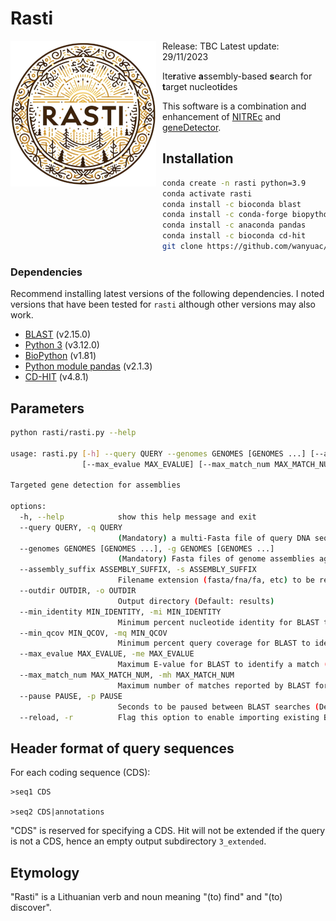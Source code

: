 # Rasti

<img src="logo/rasti.png" alt="rasti logo" style="float: left; margin-right: 10px;" />  <!-- width: 25% -->

Release: TBC
Latest update: 29/11/2023

Ite**r**ative **a**ssembly-based **s**earch for **t**arget nucleot**i**des  

This software is a combination and enhancement of [NITREc](https://github.com/wanyuac/NITREc/tree/master/Script) and [geneDetector](https://github.com/wanyuac/geneDetector).  

## Installation

```bash
conda create -n rasti python=3.9
conda activate rasti
conda install -c bioconda blast
conda install -c conda-forge biopython
conda install -c anaconda pandas
conda install -c bioconda cd-hit
git clone https://github.com/wanyuac/rasti.git
```

### Dependencies

Recommend installing latest versions of the following dependencies. I noted versions that have been tested for `rasti` although other versions may also work.

- [BLAST](https://blast.ncbi.nlm.nih.gov/doc/blast-help/downloadblastdata.html) (v2.15.0)
- [Python 3](https://www.python.org/downloads/) (v3.12.0)
- [BioPython](https://github.com/biopython/biopython) (v1.81)
- [Python module pandas](https://pandas.pydata.org/) (v2.1.3)
- [CD-HIT](https://github.com/weizhongli/cdhit) (v4.8.1)

## Parameters

```bash
python rasti/rasti.py --help

usage: rasti.py [-h] --query QUERY --genomes GENOMES [GENOMES ...] [--assembly_suffix ASSEMBLY_SUFFIX] [--outdir OUTDIR] [--min_identity MIN_IDENTITY] [--min_qcov MIN_QCOV]
                [--max_evalue MAX_EVALUE] [--max_match_num MAX_MATCH_NUM] [--pause PAUSE] [--reload]

Targeted gene detection for assemblies

options:
  -h, --help            show this help message and exit
  --query QUERY, -q QUERY
                        (Mandatory) a multi-Fasta file of query DNA sequences
  --genomes GENOMES [GENOMES ...], -g GENOMES [GENOMES ...]
                        (Mandatory) Fasta files of genome assemblies against which queries will be searched
  --assembly_suffix ASSEMBLY_SUFFIX, -s ASSEMBLY_SUFFIX
                        Filename extension (fasta/fna/fa, etc) to be removed from assembly filenames in order to get a sample name (Default: fna)
  --outdir OUTDIR, -o OUTDIR
                        Output directory (Default: results)
  --min_identity MIN_IDENTITY, -mi MIN_IDENTITY
                        Minimum percent nucleotide identity for BLAST to identify a match (Default: 80.0; range: 70-100)
  --min_qcov MIN_QCOV, -mq MIN_QCOV
                        Minimum percent query coverage for BLAST to identify a match (Default: 80.0; range: 0-100)
  --max_evalue MAX_EVALUE, -me MAX_EVALUE
                        Maximum E-value for BLAST to identify a match (Default: 1e-5)
  --max_match_num MAX_MATCH_NUM, -mh MAX_MATCH_NUM
                        Maximum number of matches reported by BLAST for each query sequence (Default: 5; Range: 1-500)
  --pause PAUSE, -p PAUSE
                        Seconds to be paused between BLAST searches (Default: 0.2; range: 0-60)
  --reload, -r          Flag this option to enable importing existing BLAST outputs without reruning the BLAST search (Option --pause is disabled in this case)
```

## Header format of query sequences

For each coding sequence (CDS):

```fasta
>seq1 CDS

>seq2 CDS|annotations
```

"CDS" is reserved for specifying a CDS. Hit will not be extended if the query is not a CDS, hence an empty output subdirectory `3_extended`.

## Etymology

"Rasti" is a Lithuanian verb and noun meaning "(to) find" and "(to) discover".  
